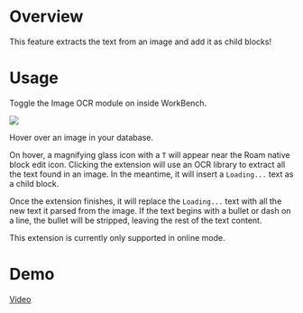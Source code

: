 # Overview

This feature extracts the text from an image and add it as child blocks!

# Usage

Toggle the Image OCR module on inside WorkBench.

![](https://firebasestorage.googleapis.com/v0/b/firescript-577a2.appspot.com/o/imgs%2Fapp%2Froamjs%2F0tC147XJdf.png?alt=media&token=d123af9a-7b65-42d2-9c70-2368c4539436)

Hover over an image in your database.

On hover, a magnifying glass icon with a `T` will appear near the Roam native block edit icon. Clicking the extension will use an OCR library to extract all the text found in an image. In the meantime, it will insert a `Loading...` text as a child block.

Once the extension finishes, it will replace the `Loading...` text with all the new text it parsed from the image. If the text begins with a bullet or dash on a line, the bullet will be stripped, leaving the rest of the text content.

This extension is currently only supported in online mode.

# Demo

[Video](https://firebasestorage.googleapis.com/v0/b/firescript-577a2.appspot.com/o/imgs%2Fapp%2Froamjs%2FVnF0OffD_9.mp4?alt=media&token=09925c50-8d65-4e5a-b539-dd95ab275a18)
